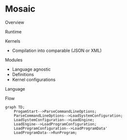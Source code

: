 # Mosaic

Overview

Runtime

Kernels
 - Compilation into comparable (JSON or XML)

Modules
  - Language agnostic
  - Definitions
  - Kernel configurations

Language

Flow

```mermaid
graph TD;
    ProgamStart-->ParseCommandLineOptions;
    ParseCommandLineOptions-->LoadSystemConfiguration;
    LoadSystemConfiguration-->LoadEngine;
    LoadEngine-->LoadProgramConfiguration;
    LoadProgramConfiguration-->LoadProgramData'
    LoadProgramData-->RunProgram;
```
